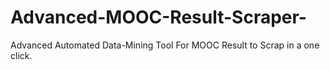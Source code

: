# Advanced-MOOC-Result-Scraper-
Advanced Automated Data-Mining Tool For MOOC Result to Scrap in a one click.
